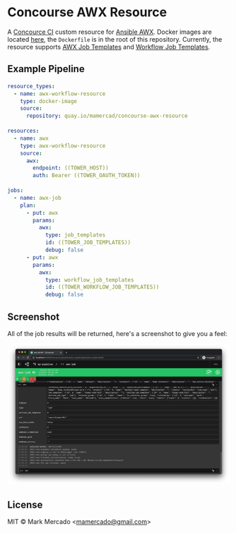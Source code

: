 # Concourse AWX Resource

A [Concource CI](https://concourse-ci.org/) custom resource for [Ansible AWX](https://github.com/ansible/awx).
Docker images are located [here](https://quay.io/repository/mamercad/concourse-awx-resource), the `Dockerfile` is in the root of this repository.
Currently, the resource supports [AWX Job Templates](https://docs.ansible.com/ansible-tower/latest/html/userguide/job_templates.html) and [Workflow Job Templates](https://docs.ansible.com/ansible-tower/latest/html/userguide/workflow_templates.html).

## Example Pipeline

```yaml
resource_types:
  - name: awx-workflow-resource
    type: docker-image
    source:
      repository: quay.io/mamercad/concourse-awx-resource

resources:
  - name: awx
    type: awx-workflow-resource
    source:
      awx:
        endpoint: ((TOWER_HOST))
        auth: Bearer ((TOWER_OAUTH_TOKEN))

jobs:
  - name: awx-job
    plan:
      - put: awx
        params:
          awx:
            type: job_templates
            id: ((TOWER_JOB_TEMPLATES))
            debug: false
      - put: awx
        params:
          awx:
            type: workflow_job_templates
            id: ((TOWER_WORKFLOW_JOB_TEMPLATES))
            debug: false
```

## Screenshot

All of the job results will be returned, here's a screenshot to give you a feel:

![Screenshot of Concourse AWX Resource](screenshot.png)
## License

MIT © Mark Mercado <<mamercado@gmail.com>>
